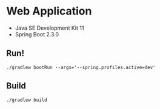 # Web Application

* Java SE Development Kit 11
* Spring Boot 2.3.0

## Run!

    ./gradlew bootRun --args='--spring.profiles.active=dev'

## Build

    ./gradlew build

